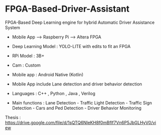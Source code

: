 # FPGA-Based-Driver-Assistant
FPGA-Based Deep Learning engine for hybrid Automatic Driver Assistance System 

- Mobile App --> Raspberry Pi --> Altera FPGA <br/>
- Deep Learning Model : YOLO-LITE with edits to fit an FPGA
- RPi Model : 3B+
- Cam : Custom
- Mobile app : Android Native (Kotlin)

- Mobile App include Lane detection and driver behavior detection
- Languages : C++ , Python , Java , Verilog
- Main functions : Lane Detection - Traffic Light Detection - Traffic Sign Detection - Cars and Ped Detection - Driver Behavior Monitoring 

Thesis : https://drive.google.com/file/d/1sQTQ6NIeKH8f0mBflf7Vn6P5JbGLHyV0/view
